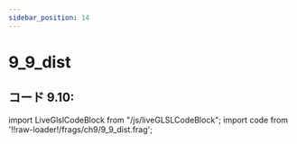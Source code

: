 ```yaml
---
sidebar_position: 14
---
```


# 9_9_dist
## コード 9.10: 

import LiveGlslCodeBlock from "/js/liveGLSLCodeBlock";
import code from '!!raw-loader!/frags/ch9/9_9_dist.frag';

<LiveGlslCodeBlock fragName='9_9_dist.frag' fragCode={code} />

